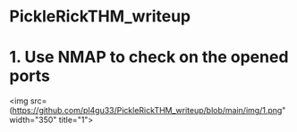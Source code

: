 # PickleRickTHM_writeup

# 1. Use NMAP to check on the opened ports
<img src=(https://github.com/pl4gu33/PickleRickTHM_writeup/blob/main/img/1.png" width="350" title="1">
